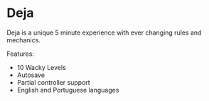 # Deja

Deja is a unique 5 minute experience with ever changing rules and mechanics.

Features:

- 10 Wacky Levels
- Autosave
- Partial controller support
- English and Portuguese languages
